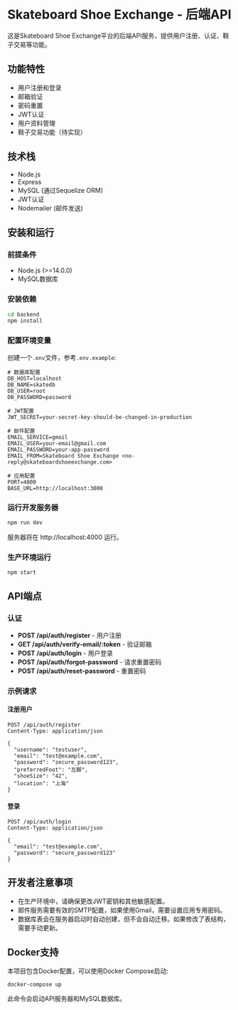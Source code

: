 # Skateboard Shoe Exchange - 后端API

这是Skateboard Shoe Exchange平台的后端API服务，提供用户注册、认证、鞋子交易等功能。

## 功能特性

- 用户注册和登录
- 邮箱验证
- 密码重置
- JWT认证
- 用户资料管理
- 鞋子交易功能（待实现）

## 技术栈

- Node.js
- Express
- MySQL (通过Sequelize ORM)
- JWT认证
- Nodemailer (邮件发送)

## 安装和运行

### 前提条件

- Node.js (>=14.0.0)
- MySQL数据库

### 安装依赖

```bash
cd backend
npm install
```

### 配置环境变量

创建一个`.env`文件，参考`.env.example`:

```
# 数据库配置
DB_HOST=localhost
DB_NAME=skatedb
DB_USER=root
DB_PASSWORD=password

# JWT配置
JWT_SECRET=your-secret-key-should-be-changed-in-production

# 邮件配置
EMAIL_SERVICE=gmail
EMAIL_USER=your-email@gmail.com
EMAIL_PASSWORD=your-app-password
EMAIL_FROM=Skateboard Shoe Exchange <no-reply@skateboardshoeexchange.com>

# 应用配置
PORT=4000
BASE_URL=http://localhost:3000
```

### 运行开发服务器

```bash
npm run dev
```

服务器将在 http://localhost:4000 运行。

### 生产环境运行

```bash
npm start
```

## API端点

### 认证

- **POST /api/auth/register** - 用户注册
- **GET /api/auth/verify-email/:token** - 验证邮箱
- **POST /api/auth/login** - 用户登录
- **POST /api/auth/forgot-password** - 请求重置密码
- **POST /api/auth/reset-password** - 重置密码

### 示例请求

#### 注册用户

```
POST /api/auth/register
Content-Type: application/json

{
  "username": "testuser",
  "email": "test@example.com",
  "password": "secure_password123",
  "preferredFoot": "左脚",
  "shoeSize": "42",
  "location": "上海"
}
```

#### 登录

```
POST /api/auth/login
Content-Type: application/json

{
  "email": "test@example.com",
  "password": "secure_password123"
}
```

## 开发者注意事项

- 在生产环境中，请确保更改JWT密钥和其他敏感配置。
- 邮件服务需要有效的SMTP配置，如果使用Gmail，需要设置应用专用密码。
- 数据库表会在服务器启动时自动创建，但不会自动迁移。如果修改了表结构，需要手动更新。

## Docker支持

本项目包含Docker配置，可以使用Docker Compose启动:

```bash
docker-compose up
```

此命令会启动API服务器和MySQL数据库。 
